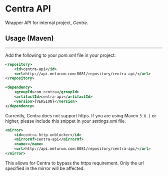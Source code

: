 # Centra API

Wrapper API for internal project, _Centre_.

## Usage (Maven)
___

Add the following to your _pom.xml_ file in your project:

```xml
<repository>
    <id>centra-api</id>
    <url>http://api.meturum.com:8081/repository/centra-api/</url>
</repository>
```

```xml
<dependency>
    <groupId>com.centra</groupId>
    <artifactId>centra-api</artifactId>
    <version>{VERSION}</version>
</dependency>
```

Currently, Centra does not support https. If you are using Maven `3.8.1` or higher, please include this snippet in your _settings.xml_ file.

```xml
<mirror>
    <id>centra-http-unblocker</id>
    <mirrorOf>centra-api</mirrorOf>
    <name></name>
    <url>http://api.meturum.com:8081/repository/centra-api/</url>
</mirror>
```

This allows for Centra to bypass the https requirement. Only the url specified in the mirror will be affected.